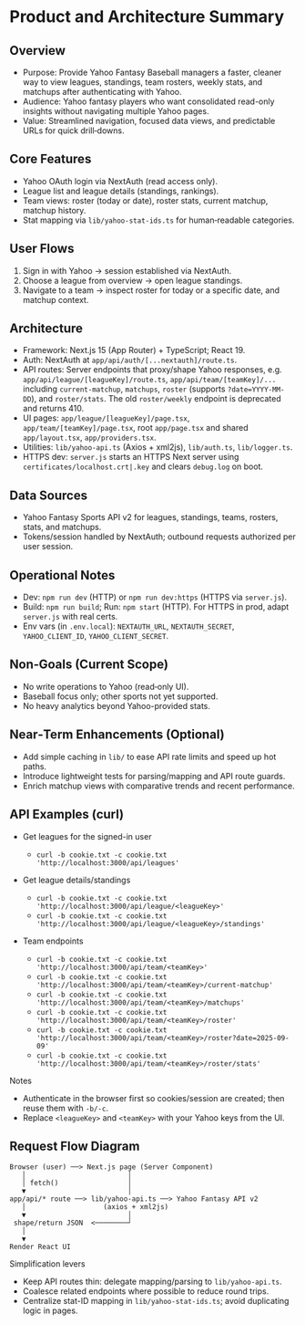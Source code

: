 # Product and Architecture Summary

## Overview
- Purpose: Provide Yahoo Fantasy Baseball managers a faster, cleaner way to view leagues, standings, team rosters, weekly stats, and matchups after authenticating with Yahoo.
- Audience: Yahoo fantasy players who want consolidated read-only insights without navigating multiple Yahoo pages.
- Value: Streamlined navigation, focused data views, and predictable URLs for quick drill‑downs.

## Core Features
- Yahoo OAuth login via NextAuth (read access only).
- League list and league details (standings, rankings).
- Team views: roster (today or date), roster stats, current matchup, matchup history.
- Stat mapping via `lib/yahoo-stat-ids.ts` for human‑readable categories.

## User Flows
1) Sign in with Yahoo → session established via NextAuth.
2) Choose a league from overview → open league standings.
3) Navigate to a team → inspect roster for today or a specific date, and matchup context.

## Architecture
- Framework: Next.js 15 (App Router) + TypeScript; React 19.
- Auth: NextAuth at `app/api/auth/[...nextauth]/route.ts`.
- API routes: Server endpoints that proxy/shape Yahoo responses, e.g. `app/api/league/[leagueKey]/route.ts`, `app/api/team/[teamKey]/...` including `current-matchup`, `matchups`, `roster` (supports `?date=YYYY-MM-DD`), and `roster/stats`. The old `roster/weekly` endpoint is deprecated and returns 410.
- UI pages: `app/league/[leagueKey]/page.tsx`, `app/team/[teamKey]/page.tsx`, root `app/page.tsx` and shared `app/layout.tsx`, `app/providers.tsx`.
- Utilities: `lib/yahoo-api.ts` (Axios + xml2js), `lib/auth.ts`, `lib/logger.ts`.
- HTTPS dev: `server.js` starts an HTTPS Next server using `certificates/localhost.crt|.key` and clears `debug.log` on boot.

## Data Sources
- Yahoo Fantasy Sports API v2 for leagues, standings, teams, rosters, stats, and matchups.
- Tokens/session handled by NextAuth; outbound requests authorized per user session.

## Operational Notes
- Dev: `npm run dev` (HTTP) or `npm run dev:https` (HTTPS via `server.js`).
- Build: `npm run build`; Run: `npm start` (HTTP). For HTTPS in prod, adapt `server.js` with real certs.
- Env vars (in `.env.local`): `NEXTAUTH_URL`, `NEXTAUTH_SECRET`, `YAHOO_CLIENT_ID`, `YAHOO_CLIENT_SECRET`.

## Non‑Goals (Current Scope)
- No write operations to Yahoo (read‑only UI).
- Baseball focus only; other sports not yet supported.
- No heavy analytics beyond Yahoo-provided stats.

## Near‑Term Enhancements (Optional)
- Add simple caching in `lib/` to ease API rate limits and speed up hot paths.
- Introduce lightweight tests for parsing/mapping and API route guards.
- Enrich matchup views with comparative trends and recent performance.

## API Examples (curl)
- Get leagues for the signed-in user
  - `curl -b cookie.txt -c cookie.txt 'http://localhost:3000/api/leagues'`

- Get league details/standings
  - `curl -b cookie.txt -c cookie.txt 'http://localhost:3000/api/league/<leagueKey>'`
  - `curl -b cookie.txt -c cookie.txt 'http://localhost:3000/api/league/<leagueKey>/standings'`

- Team endpoints
  - `curl -b cookie.txt -c cookie.txt 'http://localhost:3000/api/team/<teamKey>'`
  - `curl -b cookie.txt -c cookie.txt 'http://localhost:3000/api/team/<teamKey>/current-matchup'`
  - `curl -b cookie.txt -c cookie.txt 'http://localhost:3000/api/team/<teamKey>/matchups'`
  - `curl -b cookie.txt -c cookie.txt 'http://localhost:3000/api/team/<teamKey>/roster'`
  - `curl -b cookie.txt -c cookie.txt 'http://localhost:3000/api/team/<teamKey>/roster?date=2025-09-09'`
  - `curl -b cookie.txt -c cookie.txt 'http://localhost:3000/api/team/<teamKey>/roster/stats'`

Notes
- Authenticate in the browser first so cookies/session are created; then reuse them with `-b/-c`.
- Replace `<leagueKey>` and `<teamKey>` with your Yahoo keys from the UI.

## Request Flow Diagram
```
Browser (user) ──> Next.js page (Server Component)
   │                         │
   │ fetch()                 │
   ▼                         │
app/api/* route ──> lib/yahoo-api.ts ──> Yahoo Fantasy API v2
   │                   (axios + xml2js)
   ▼                         │
 shape/return JSON  <────────┘
   │
   ▼
Render React UI
```

Simplification levers
- Keep API routes thin: delegate mapping/parsing to `lib/yahoo-api.ts`.
- Coalesce related endpoints where possible to reduce round trips.
- Centralize stat-ID mapping in `lib/yahoo-stat-ids.ts`; avoid duplicating logic in pages.
